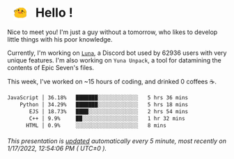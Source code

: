 <h1>   <img src="./spoink.gif" style="vertical-align:middle;" width="30px">   Hello ! </h1>

Nice to meet you! I'm just a guy without a tomorrow, who likes to develop little things with his poor knowledge.

Currently, I'm working on <a href='https://github.com/Asgarrrr/Luna'>`Luna`</a>, a Discord bot used by 62936 users with very unique features. I'm also working on `Yuna Unpack`, a tool for datamining the contents of Epic Seven's files.

This week, I've worked on ~15 hours of coding, and drinked 0 coffees ☕.

```
JavaScript │ 36.18%   ███████░░░░░░░░░░░░░   5 hrs 36 mins
    Python │ 34.29%   ███████░░░░░░░░░░░░░   5 hrs 18 mins
       EJS │ 18.73%   ████░░░░░░░░░░░░░░░░   2 hrs 54 mins
       C++ │ 9.9%     ██░░░░░░░░░░░░░░░░░░   1 hr 32 mins
      HTML │ 0.9%     ░░░░░░░░░░░░░░░░░░░░   8 mins
```

###### This presentation is [updated](https://github.com/Asgarrrr) automatically every 5 minute, most recently on 1/17/2022, 12:54:06 PM ( UTC±0 ).
